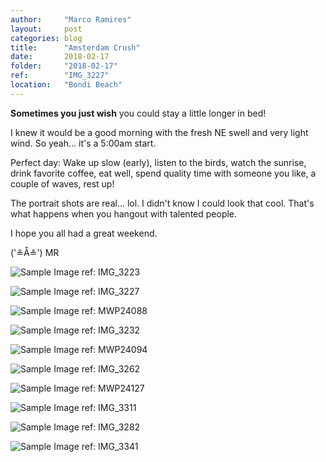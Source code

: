 ```yaml
---
author:     "Marco Ramires"
layout:     post
categories: blog
title:      "Amsterdam Crush"
date:       2018-02-17
folder:     "2018-02-17"
ref:        "IMG_3227"
location:   "Bondi Beach"
---
```


**Sometimes you just wish** you could stay a little longer in bed! 

I knew it would be a good morning with the fresh NE swell and very light wind. So yeah... it's a 5:00am start.

Perfect day: Wake up slow (early), listen to the birds, watch the sunrise, drink favorite coffee, eat well, spend quality time with someone you like, a couple of waves, rest up!

The portrait shots are real... lol. I didn't know I could look that cool. That's what happens when you hangout with talented people. 

I hope you all had a great weekend.

('≗Å≗') MR

![Sample Image](../images/site/pictures/2018-02-17/IMG_3223.jpg)
ref: IMG_3223

![Sample Image](../images/site/pictures/2018-02-17/IMG_3227.jpg)
ref: IMG_3227

![Sample Image](../images/site/pictures/2018-02-17/MWP24088.jpg)
ref: MWP24088

![Sample Image](../images/site/pictures/2018-02-17/IMG_3232.jpg)
ref: IMG_3232

![Sample Image](../images/site/pictures/2018-02-17/MWP24094.jpg)
ref: MWP24094

![Sample Image](../images/site/pictures/2018-02-17/IMG_3262.jpg)
ref: IMG_3262

![Sample Image](../images/site/pictures/2018-02-17/MWP24127.jpg)
ref: MWP24127

![Sample Image](../images/site/pictures/2018-02-17/IMG_3311.jpg)
ref: IMG_3311

![Sample Image](../images/site/pictures/2018-02-17/IMG_3282.jpg)
ref: IMG_3282

![Sample Image](../images/site/pictures/2018-02-17/IMG_3341.jpg)
ref: IMG_3341




